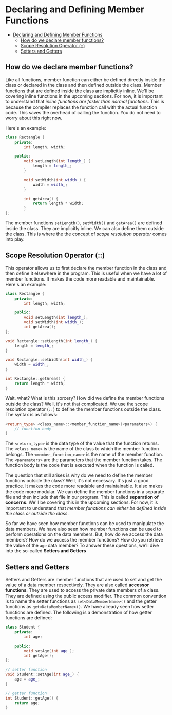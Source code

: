 # Declaring and Defining Member Functions

- [Declaring and Defining Member Functions](#declaring-and-defining-member-functions)
  - [How do we declare member functions?](#how-do-we-declare-member-functions)
  - [Scope Resolution Operator (::)](#scope-resolution-operator-)
  - [Setters and Getters](#setters-and-getters)

## How do we declare member functions?

Like all functions, member function can either be defined directly inside the class or declared in the class and then defined outside the class. Member functions that are defined inside the class are implicitly inline. We'll be covering inline functions in the upcoming sections. For now, it is important to understand that *inline functions are faster than normal functions*. This is because the compiler replaces the function call with the actual function code. This saves the overhead of calling the function. You do not need to worry about this right now.

Here's an example:

```cpp
class Rectangle {
    private:
        int length, width;

    public:
        void setLength(int length_) {
            length = length_;
        }

        void setWidth(int width_) {
            width = width_;
        }

        int getArea() {
            return length * width;
        }
};
```

The member functions `setLength()`, `setWidth()` and `getArea()` are defined inside the class. They are implicitly inline. We can also define them outside the class. This is where the the concept of *scope resolution operator* comes into play.

## Scope Resolution Operator (::)

This operator allows us to first declare the member function in the class and then define it elsewhere in the program. This is useful when we have a lot of member functions. It makes the code more readable and maintainable. Here's an example:

```cpp
class Rectangle {
    private:
        int length, width;

    public:
        void setLength(int length_);
        void setWidth(int width_);
        int getArea();
};

void Rectangle::setLength(int length_) {
    length = length_;
}

void Rectangle::setWidth(int width_) {
    width = width_;
}

int Rectangle::getArea() {
    return length * width;
}
```

Wait, what? What is this sorcery? How did we define the member functions outside the class? Well, it's not that complicated. We use the scope resolution operator (`::`) to define the member functions outside the class. The syntax is as follows:

```cpp
<return_type> <class_name>::<member_function_name>(<parameters>) {
    // function body
}
```

The `<return_type>` is the data type of the value that the function returns. The `<class_name>` is the name of the class to which the member function belongs. The `<member_function_name>` is the name of the member function. The `<parameters>` are the parameters that the member function takes. The function body is the code that is executed when the function is called.

The question that still arises is why do we need to define the member functions outside the class? Well, it's not necessary. It's just a good practice. It makes the code more readable and maintainable. It also makes the code more modular. We can define the member functions in a separate file and then include that file in our program. This is called **separation of concerns**. We'll be covering this in the upcoming sections. For now, it is important to understand that *member functions can either be defined inside the class or outside the class*.

So far we have seen how member functions can be used to manipulate the data members. We have also seen how member functions can be used to perform operations on the data members. But, how do we access the data members? How do we access the member functions? How do you retrieve the value of the `age` data member? To answer these questions, we'll dive into the so-called **Setters and Getters**

## Setters and Getters

Setters and Getters are member functions that are used to set and get the value of a data member respectively. They are also called **accessor functions**. They are used to access the private data members of a class. They are defined using the public access modifier. The common convention is to name the setter functions as `set<DataMemberName>()` and the getter functions as `get<DataMemberName>()`. We have already seen how setter functions are defined. The following is a demonstration of how getter functions are defined:

```cpp
class Student {
    private:
        int age;

    public:
        void setAge(int age_);
        int getAge();
};

// setter function
void Student::setAge(int age_) {
    age = age_;
}

// getter function
int Student::getAge() {
    return age;
}
```
